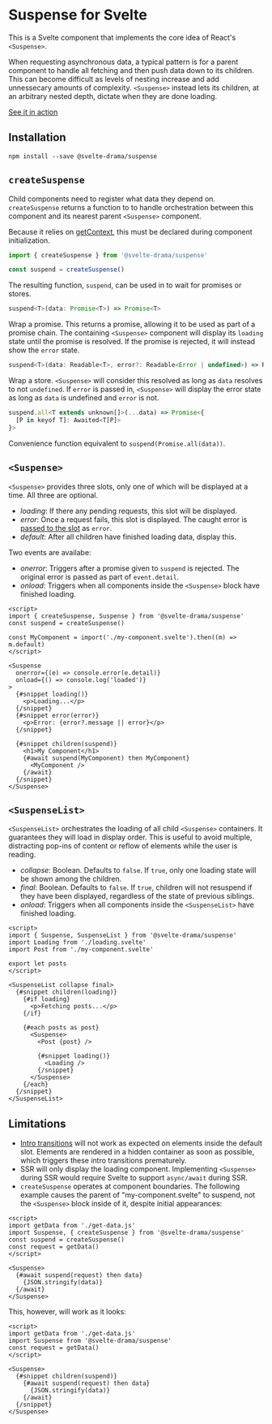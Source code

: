 # Suspense for Svelte

This is a Svelte component that implements the core idea of React's `<Suspense>`.

When requesting asynchronous data, a typical pattern is for a parent component to handle all fetching and then push data down to its children. This can become difficult as levels of nesting increase and add unnessecary amounts of complexity. `<Suspense>` instead lets its children, at an arbitrary nested depth, dictate when they are done loading.

[See it in action](https://svelte.dev/repl/91183af6db654f2099806426ff3bbb4b)

## Installation

```
npm install --save @svelte-drama/suspense
```

## `createSuspense`

Child components need to register what data they depend on. `createSuspense` returns a function to to handle orchestration between this component and its nearest parent `<Suspense>` component.

Because it relies on [getContext](https://svelte.dev/docs#getContext), this must be declared during component initialization.

```js
import { createSuspense } from '@svelte-drama/suspense'

const suspend = createSuspense()
```

The resulting function, `suspend`, can be used in to wait for promises or stores.

```js
suspend<T>(data: Promise<T>) => Promise<T>
```

Wrap a promise. This returns a promise, allowing it to be used as part of a promise chain. The containing `<Suspense>` component will display its `loading` state until the promise is resolved. If the promise is rejected, it will instead show the `error` state.

```js
suspend<T>(data: Readable<T>, error?: Readable<Error | undefined>) => Readable<T>
```

Wrap a store. `<Suspense>` will consider this resolved as long as `data` resolves to not `undefined`. If `error` is passed in, `<Suspense>` will display the error state as long as `data` is undefined and `error` is not.

```js
suspend.all<T extends unknown[]>(...data) => Promise<{
  [P in keyof T]: Awaited<T[P]>
}>
```

Convenience function equivalent to `suspend(Promise.all(data))`.

## `<Suspense>`

`<Suspense>` provides three slots, only one of which will be displayed at a time. All three are optional.

- _loading_: If there any pending requests, this slot will be displayed.
- _error_: Once a request fails, this slot is displayed. The caught error is [passed to the slot](https://svelte.dev/docs#slot_let) as `error`.
- _default_: After all children have finished loading data, display this.

Two events are availabe:

- _onerror_: Triggers after a promise given to `suspend` is rejected. The original error is passed as part of `event.detail`.
- _onload_: Triggers when all components inside the `<Suspense>` block have finished loading.

```svelte
<script>
import { createSuspense, Suspense } from '@svelte-drama/suspense'
const suspend = createSuspense()

const MyComponent = import('./my-component.svelte').then((m) => m.default)
</script>

<Suspense
  onerror={(e) => console.error(e.detail)}
  onload={() => console.log('loaded')}
>
  {#snippet loading()}
    <p>Loading...</p>
  {/snippet}
  {#snippet error(error)}
    <p>Error: {error?.message || error}</p>
  {/snippet}

  {#snippet children(suspend)}
    <h1>My Component</h1>
    {#await suspend(MyComponent) then MyComponent}
      <MyComponent />
    {/await}
  {/snippet}
</Suspense>
```

## `<SuspenseList>`

`<SuspenseList>` orchestrates the loading of all child `<Suspense>` containers. It guarantees they will load in display order. This is useful to avoid multiple, distracting pop-ins of content or reflow of elements while the user is reading.

- _collapse_: Boolean. Defaults to `false`. If `true`, only one loading state will be shown among the children.
- _final_: Boolean. Defaults to `false`. If `true`, children will not resuspend if they have been displayed, regardless of the state of previous siblings.
- _onload_: Triggers when all components inside the `<SuspenseList>` have finished loading.

```svelte
<script>
import { Suspense, SuspenseList } from '@svelte-drama/suspense'
import Loading from './loading.svelte'
import Post from './my-component.svelte'

export let posts
</script>

<SuspenseList collapse final>
  {#snippet children(loading)}
    {#if loading}
      <p>Fetching posts...</p>
    {/if}

    {#each posts as post}
      <Suspense>
        <Post {post} />

        {#snippet loading()}
          <Loading />
        {/snippet}
      </Suspense>
    {/each}
  {/snippet}
</SuspenseList>
```

## Limitations

- [Intro transitions](https://svelte.dev/docs/svelte-transition) will not work as expected on elements inside the default slot. Elements are rendered in a hidden container as soon as possible, which triggers these intro transitions prematurely.
- SSR will only display the loading component. Implementing `<Suspense>` during SSR would require Svelte to support `async/await` during SSR.
- `createSuspense` operates at component boundaries. The following example causes the parent of "my-component.svelte" to suspend, not the `<Suspense>` block inside of it, despite initial appearances:

```svelte
<script>
import getData from './get-data.js'
import Suspense, { createSuspense } from '@svelte-drama/suspense'
const suspend = createSuspense()
const request = getData()
</script>

<Suspense>
  {#await suspend(request) then data}
    {JSON.stringify(data)}
  {/await}
</Suspense>
```

This, however, will work as it looks:

```svelte
<script>
import getData from './get-data.js'
import Suspense from '@svelte-drama/suspense'
const request = getData()
</script>

<Suspense>
  {#snippet children(suspend)}
    {#await suspend(request) then data}
      {JSON.stringify(data)}
    {/await}
  {/snippet}
</Suspense>
```
